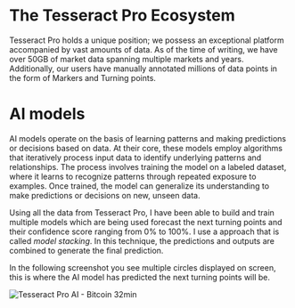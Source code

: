 # The Tesseract Pro Ecosystem

Tesseract Pro holds a unique position; we possess an exceptional platform accompanied by vast amounts of data. As of the time of writing, we have over 50GB of market data spanning multiple markets and years. Additionally, our users have manually annotated millions of data points in the form of Markers and Turning points.

# AI models

AI models operate on the basis of learning patterns and making predictions or decisions based on data. At their core, these models employ algorithms that iteratively process input data to identify underlying patterns and relationships. The process involves training the model on a labeled dataset, where it learns to recognize patterns through repeated exposure to examples. Once trained, the model can generalize its understanding to make predictions or decisions on new, unseen data.

Using all the data from Tesseract Pro, I have been able to build and train multiple models which are being used forecast the next turning points and their confidence score ranging from 0% to 100%. I use a approach that is called *model stacking*. In this technique, the predictions and outputs are combined to generate the final prediction.

In the following screenshot you see multiple circles displayed on screen, this is where the AI model has predicted the next turning points will be.

![Tesseract Pro AI - Bitcoin 32min](https://tesseractpro-io.github.io/state-of-ai/tpro-ai-btc.png)

